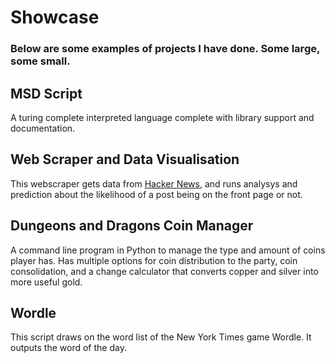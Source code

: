 # Showcase

### Below are some examples of projects I have done. Some large, some small.

## MSD Script

A turing complete interpreted language complete with library support and documentation.

## Web Scraper and Data Visualisation

This webscraper gets data from [Hacker News](https://news.ycombinator.com/news), and runs analysys and prediction about the likelihood of a post being on the front page or not.

## Dungeons and Dragons Coin Manager
A command line program in Python to manage the type and amount of coins player has. Has multiple options for coin distribution to the party, coin consolidation, and a change calculator that converts copper and silver into more useful gold.

## Wordle
This script draws on the word list of the New York Times game Wordle. It outputs the word of the day.
